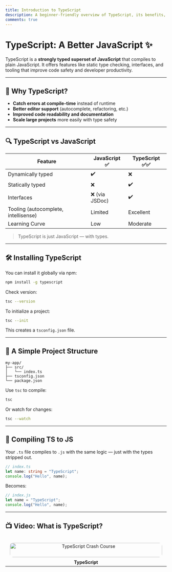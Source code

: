 ```yaml
---
title: Introduction to TypeScript
description: A beginner-friendly overview of TypeScript, its benefits, and how it compares to JavaScript.
comments: true
---
```


# TypeScript: A Better JavaScript ✨

TypeScript is a **strongly typed superset of JavaScript** that compiles to plain JavaScript. It offers features like static type checking, interfaces, and tooling that improve code safety and developer productivity.

---

## 🚀 Why TypeScript?

- **Catch errors at compile-time** instead of runtime
- **Better editor support** (autocomplete, refactoring, etc.)
- **Improved code readability and documentation**
- **Scale large projects** more easily with type safety

---

## 🔍 TypeScript vs JavaScript

| Feature                              | JavaScript ✅  | TypeScript ✅✅ |
| ------------------------------------ | -------------- | --------------- |
| Dynamically typed                    | ✔️             | ❌              |
| Statically typed                     | ❌             | ✔️              |
| Interfaces                           | ❌ (via JSDoc) | ✔️              |
| Tooling (autocomplete, intellisense) | Limited        | Excellent       |
| Learning Curve                       | Low            | Moderate        |

> TypeScript is just JavaScript — with types.

---

## 🛠️ Installing TypeScript

You can install it globally via npm:

```bash
npm install -g typescript
```

Check version:

```bash
tsc --version
```

To initialize a project:

```bash
tsc --init
```

This creates a `tsconfig.json` file.

---

## 📁 A Simple Project Structure

```
my-app/
├── src/
│   └── index.ts
├── tsconfig.json
└── package.json
```

Use `tsc` to compile:

```bash
tsc
```

Or watch for changes:

```bash
tsc --watch
```

---

## 🔄 Compiling TS to JS

Your `.ts` file compiles to `.js` with the same logic — just with the types stripped out.

```ts
// index.ts
let name: string = "TypeScript";
console.log("Hello", name);
```

Becomes:

```js
// index.js
let name = "TypeScript";
console.log("Hello", name);
```

---

## 📺 Video: What is TypeScript?

<div style="display: grid; grid-template-columns: repeat(auto-fit, minmax(250px, 1fr)); gap: 1rem;">
  <a href="https://youtu.be/BwuLxPH8IDs" target="_blank" style="text-align: center; display: block; padding: 1em; border-radius: 10px; text-decoration: none;">
    <img src="https://img.youtube.com/vi/BwuLxPH8IDs/0.jpg" alt="TypeScript Crash Course" style="width: 100%; border-radius: 10px;" />
    <strong style="display: block; margin-top: 0.5em;">TypeScript </strong>
  </a>
</div>

---
